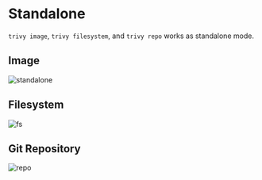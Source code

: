 # Standalone

`trivy image`, `trivy filesystem`, and `trivy repo` works as standalone mode.

## Image

![standalone](../../imgs/image.png)

## Filesystem

![fs](../../imgs/fs.png)

## Git Repository

![repo](../../imgs/repo.png)

